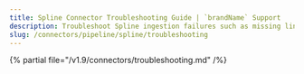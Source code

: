 ```yaml
---
title: Spline Connector Troubleshooting Guide | `brandName` Support
description: Troubleshoot Spline ingestion failures such as missing lineage graph, metadata gaps, or Spark incompatibilities.
slug: /connectors/pipeline/spline/troubleshooting
---
```


{% partial file="/v1.9/connectors/troubleshooting.md" /%}
